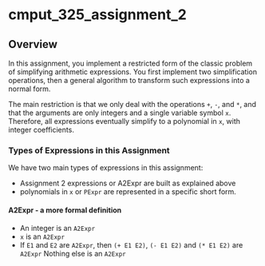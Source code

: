 # cmput_325_assignment_2

## Overview

In this assignment, you implement a restricted form of the classic problem of simplifying arithmetic expressions. You first implement two simplification operations, then a general algorithm to transform such expressions into a
normal form.

The main restriction is that we only deal with the operations `+`, `-`,
and `*`, and that the arguments are only integers and a single variable
symbol `x`. Therefore, all expressions eventually simplify to a polynomial
in `x`, with integer coefficients.

### Types of Expressions in this Assignment

We have two main types of expressions in this assignment:

  * Assignment 2 expressions or A2Expr are built as explained above
  * polynomials in `x` or `PExpr` are represented in a specific short form.

#### A2Expr - a more formal definition

  * An integer is an `A2Expr`
  * `x` is an `A2Expr`
  * If `E1` and `E2` are `A2Expr`, then ``(+ E1 E2)``, ``(- E1 E2)``
  and ``(* E1 E2)`` are `A2Expr`
  Nothing else is an `A2Expr`
